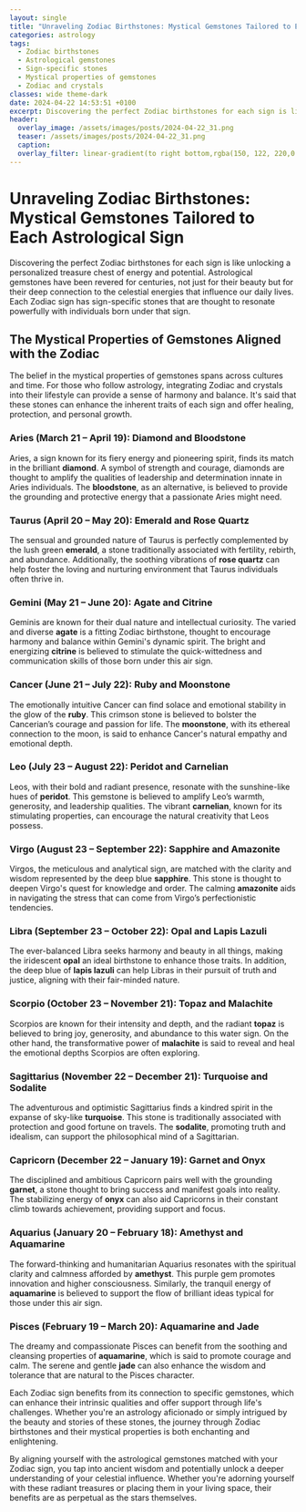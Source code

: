 ```yaml
---
layout: single
title: "Unraveling Zodiac Birthstones: Mystical Gemstones Tailored to Each Astrological Sign"
categories: astrology
tags:
  - Zodiac birthstones
  - Astrological gemstones
  - Sign-specific stones
  - Mystical properties of gemstones
  - Zodiac and crystals
classes: wide theme-dark
date: 2024-04-22 14:53:51 +0100
excerpt: Discovering the perfect Zodiac birthstones for each sign is like unlocking a personalized treasure chest of energy and potential.
header:
  overlay_image: /assets/images/posts/2024-04-22_31.png
  teaser: /assets/images/posts/2024-04-22_31.png
  caption:
  overlay_filter: linear-gradient(to right bottom,rgba(150, 122, 220,0.8), rgba(255,245,208,0.5))
---
```


# Unraveling Zodiac Birthstones: Mystical Gemstones Tailored to Each Astrological Sign

Discovering the perfect Zodiac birthstones for each sign is like unlocking a personalized treasure chest of energy and potential. Astrological gemstones have been revered for centuries, not just for their beauty but for their deep connection to the celestial energies that influence our daily lives. Each Zodiac sign has sign-specific stones that are thought to resonate powerfully with individuals born under that sign.

## The Mystical Properties of Gemstones Aligned with the Zodiac

The belief in the mystical properties of gemstones spans across cultures and time. For those who follow astrology, integrating Zodiac and crystals into their lifestyle can provide a sense of harmony and balance. It's said that these stones can enhance the inherent traits of each sign and offer healing, protection, and personal growth.

### Aries (March 21 – April 19): Diamond and Bloodstone

Aries, a sign known for its fiery energy and pioneering spirit, finds its match in the brilliant **diamond**. A symbol of strength and courage, diamonds are thought to amplify the qualities of leadership and determination innate in Aries individuals. The **bloodstone**, as an alternative, is believed to provide the grounding and protective energy that a passionate Aries might need.

### Taurus (April 20 – May 20): Emerald and Rose Quartz

The sensual and grounded nature of Taurus is perfectly complemented by the lush green **emerald**, a stone traditionally associated with fertility, rebirth, and abundance. Additionally, the soothing vibrations of **rose quartz** can help foster the loving and nurturing environment that Taurus individuals often thrive in.

### Gemini (May 21 – June 20): Agate and Citrine

Geminis are known for their dual nature and intellectual curiosity. The varied and diverse **agate** is a fitting Zodiac birthstone, thought to encourage harmony and balance within Gemini's dynamic spirit. The bright and energizing **citrine** is believed to stimulate the quick-wittedness and communication skills of those born under this air sign.

### Cancer (June 21 – July 22): Ruby and Moonstone

The emotionally intuitive Cancer can find solace and emotional stability in the glow of the **ruby**. This crimson stone is believed to bolster the Cancerian’s courage and passion for life. The **moonstone**, with its ethereal connection to the moon, is said to enhance Cancer's natural empathy and emotional depth.

### Leo (July 23 – August 22): Peridot and Carnelian

Leos, with their bold and radiant presence, resonate with the sunshine-like hues of **peridot**. This gemstone is believed to amplify Leo’s warmth, generosity, and leadership qualities. The vibrant **carnelian**, known for its stimulating properties, can encourage the natural creativity that Leos possess.

### Virgo (August 23 – September 22): Sapphire and Amazonite

Virgos, the meticulous and analytical sign, are matched with the clarity and wisdom represented by the deep blue **sapphire**. This stone is thought to deepen Virgo's quest for knowledge and order. The calming **amazonite** aids in navigating the stress that can come from Virgo’s perfectionistic tendencies.

### Libra (September 23 – October 22): Opal and Lapis Lazuli

The ever-balanced Libra seeks harmony and beauty in all things, making the iridescent **opal** an ideal birthstone to enhance those traits. In addition, the deep blue of **lapis lazuli** can help Libras in their pursuit of truth and justice, aligning with their fair-minded nature.

### Scorpio (October 23 – November 21): Topaz and Malachite

Scorpios are known for their intensity and depth, and the radiant **topaz** is believed to bring joy, generosity, and abundance to this water sign. On the other hand, the transformative power of **malachite** is said to reveal and heal the emotional depths Scorpios are often exploring.

### Sagittarius (November 22 – December 21): Turquoise and Sodalite

The adventurous and optimistic Sagittarius finds a kindred spirit in the expanse of sky-like **turquoise**. This stone is traditionally associated with protection and good fortune on travels. The **sodalite**, promoting truth and idealism, can support the philosophical mind of a Sagittarian.

### Capricorn (December 22 – January 19): Garnet and Onyx

The disciplined and ambitious Capricorn pairs well with the grounding **garnet**, a stone thought to bring success and manifest goals into reality. The stabilizing energy of **onyx** can also aid Capricorns in their constant climb towards achievement, providing support and focus.

### Aquarius (January 20 – February 18): Amethyst and Aquamarine

The forward-thinking and humanitarian Aquarius resonates with the spiritual clarity and calmness afforded by **amethyst**. This purple gem promotes innovation and higher consciousness. Similarly, the tranquil energy of **aquamarine** is believed to support the flow of brilliant ideas typical for those under this air sign.

### Pisces (February 19 – March 20): Aquamarine and Jade

The dreamy and compassionate Pisces can benefit from the soothing and cleansing properties of **aquamarine**, which is said to promote courage and calm. The serene and gentle **jade** can also enhance the wisdom and tolerance that are natural to the Pisces character.

Each Zodiac sign benefits from its connection to specific gemstones, which can enhance their intrinsic qualities and offer support through life's challenges. Whether you're an astrology aficionado or simply intrigued by the beauty and stories of these stones, the journey through Zodiac birthstones and their mystical properties is both enchanting and enlightening.

By aligning yourself with the astrological gemstones matched with your Zodiac sign, you tap into ancient wisdom and potentially unlock a deeper understanding of your celestial influence. Whether you're adorning yourself with these radiant treasures or placing them in your living space, their benefits are as perpetual as the stars themselves.
